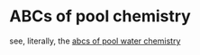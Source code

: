 ﻿# ABCs of pool chemistry

see, literally, the [abcs of pool water chemistry](https://www.troublefreepool.com/blog/2018/12/12/abcs-of-pool-water-chemistry/)
